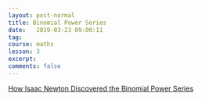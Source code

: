 ```yaml
---
layout: post-normal
title: Binomial Power Series
date:   2019-03-23 09:00:11
tag:
course: maths
lesson: 3
excerpt:
comments: false
---
```



[How Isaac Newton Discovered the Binomial Power Series](https://www.quantamagazine.org/how-isaac-newton-discovered-the-binomial-power-series-20220831/)

